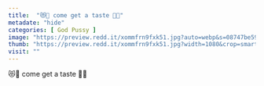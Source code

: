 ```yaml
---
title:  "😻💋 come get a taste 💋😻"
metadate: "hide"
categories: [ God Pussy ]
image: "https://preview.redd.it/xommfrn9fxk51.jpg?auto=webp&s=08747be594d0f0af5a8de61d7ca74f17eda67c34"
thumb: "https://preview.redd.it/xommfrn9fxk51.jpg?width=1080&crop=smart&auto=webp&s=f3b7fd380e6ffcbe6ab4842e70f7f2ed8bfd2d0f"
visit: ""
---
```

😻💋 come get a taste 💋😻
